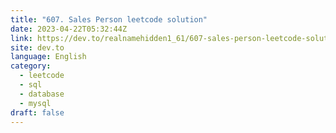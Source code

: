 ```yaml
---
title: "607. Sales Person leetcode solution"
date: 2023-04-22T05:32:44Z
link: https://dev.to/realnamehidden1_61/607-sales-person-leetcode-solution-49pn?utm_medium=RSS&utm_source=news.12bit.vn
site: dev.to
language: English
category:
  - leetcode
  - sql
  - database
  - mysql
draft: false
---
```

